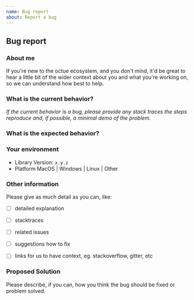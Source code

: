 ```yaml
---
name: Bug report
about: Report a bug
---
```


## Bug report

### About me

If you're new to the octue ecosystem, and you don't mind, it'd be great to hear a little bit of the wider context about
you and what you're working on, so we can understand how best to help.


### What is the current behavior?

*If the current behavior is a bug, please provide any stack traces the steps reproduce and, if possible, a minimal demo of the problem.*


### What is the expected behavior?


### Your environment

  - Library Version: `x.y.z`
  - Platform MacOS | Windows | Linux | Other


### Other information

Please give as much detail as you can, like:

- [ ] detailed explanation
- [ ] stacktraces
- [ ] related issues
- [ ] suggestions how to fix
- [ ] links for us to have context, eg. stackoverflow, gitter, etc


### Proposed Solution

Please describe, if you can, how you think the bug should be fixed or problem solved.
